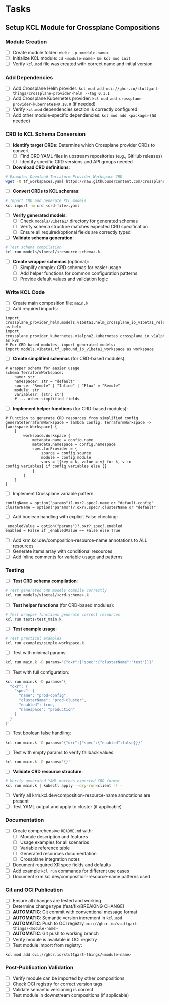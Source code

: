 # Tasks

## Setup KCL Module for Crossplane Compositions

### Module Creation
- [ ] Create module folder: `mkdir -p <module-name>`
- [ ] Initialize KCL module: `cd <module-name> && kcl mod init`
- [ ] Verify `kcl.mod` file was created with correct name and initial version

### Add Dependencies
- [ ] Add Crossplane Helm provider: `kcl mod add oci://ghcr.io/stuttgart-things/crossplane-provider-helm --tag 0.1.1`
- [ ] Add Crossplane Kubernetes provider: `kcl mod add crossplane-provider-kubernetes@0.18.0` (if needed)
- [ ] Verify `kcl.mod` dependencies section is correctly configured
- [ ] Add other module-specific dependencies: `kcl mod add <package>` (as needed)

### CRD to KCL Schema Conversion
- [ ] **Identify target CRDs**: Determine which Crossplane provider CRDs to convert
  - [ ] Find CRD YAML files in upstream repositories (e.g., GitHub releases)
  - [ ] Identify specific CRD versions and API groups needed
- [ ] **Download CRD definitions**:
```bash
# Example: Download Terraform Provider Workspace CRD
wget -O tf_workspaces.yaml https://raw.githubusercontent.com/crossplane-contrib/provider-terraform/main/package/crds/tf.upbound.io_workspaces.yaml
```
- [ ] **Convert CRDs to KCL schemas**:
```bash
# Import CRD and generate KCL models
kcl import -m crd <crd-file>.yaml
```
- [ ] **Verify generated models**:
  - [ ] Check `models/v1beta1/` directory for generated schemas
  - [ ] Verify schema structure matches expected CRD specification
  - [ ] Ensure all required/optional fields are correctly typed
- [ ] **Validate schema generation**:
```bash
# Test schema compilation
kcl run models/v1beta1/<resource-schema>.k
```
- [ ] **Create wrapper schemas** (optional):
  - [ ] Simplify complex CRD schemas for easier usage
  - [ ] Add helper functions for common configuration patterns
  - [ ] Provide default values and validation logic

### Write KCL Code
- [ ] Create main composition file: `main.k`
- [ ] Add required imports:
```kcl
import crossplane_provider_helm.models.v1beta1.helm_crossplane_io_v1beta1_release as helm
import crossplane_provider_kubernetes.v1alpha2.kubernetes_crossplane_io_v1alpha2_object as k8s
# For CRD-based modules, import generated models:
import models.v1beta1.tf_upbound_io_v1beta1_workspace as workspace
```
- [ ] **Create simplified schemas** (for CRD-based modules):
```kcl
# Wrapper schema for easier usage
schema TerraformWorkspace:
    name: str
    namespace?: str = "default"
    source: "Remote" | "Inline" | "Flux" = "Remote"
    module: str
    variables?: {str: str}
    # ... other simplified fields
```
- [ ] **Implement helper functions** (for CRD-based modules):
```kcl
# Function to generate CRD resources from simplified config
generateTerraformWorkspace = lambda config: TerraformWorkspace -> [workspace.Workspace] {
    [
        workspace.Workspace {
            metadata.name = config.name
            metadata.namespace = config.namespace
            spec.forProvider = {
                source = config.source
                module = config.module
                vars = [{key = k, value = v} for k, v in config.variables] if config.variables else []
            }
        }
    ]
}
```
- [ ] Implement Crossplane variable pattern:
```kcl
configName = option("params")?.oxr?.spec?.name or "default-config"
clusterName = option("params")?.oxr?.spec?.clusterName or "default"
```
- [ ] Add boolean handling with explicit False checking:
```kcl
_enabledValue = option("params")?.oxr?.spec?.enabled
enabled = False if _enabledValue == False else True
```
- [ ] Add krm.kcl.dev/composition-resource-name annotations to ALL resources
- [ ] Generate items array with conditional resources
- [ ] Add inline comments for variable usage and patterns

### Testing
- [ ] **Test CRD schema compilation**:
```bash
# Test generated CRD models compile correctly
kcl run models/v1beta1/<crd-schema>.k
```
- [ ] **Test helper functions** (for CRD-based modules):
```bash
# Test wrapper functions generate correct resources
kcl run tests/test_main.k
```
- [ ] **Test example usage**:
```bash
# Test practical examples
kcl run examples/simple-workspace.k
```
- [ ] Test with minimal params:
```bash
kcl run main.k -D params='{"oxr":{"spec":{"clusterName":"test"}}}'
```
- [ ] Test with full configuration:
```bash
kcl run main.k -D params='{
  "oxr": {
    "spec": {
      "name": "prod-config",
      "clusterName": "prod-cluster",
      "enabled": true,
      "namespace": "production"
    }
  }
}'
```
- [ ] Test boolean false handling:
```bash
kcl run main.k -D params='{"oxr":{"spec":{"enabled":false}}}'
```
- [ ] Test with empty params to verify fallback values:
```bash
kcl run main.k -D params='{}'
```
- [ ] **Validate CRD resource structure**:
```bash
# Verify generated YAML matches expected CRD format
kcl run main.k | kubectl apply --dry-run=client -f -
```
- [ ] Verify all krm.kcl.dev/composition-resource-name annotations are present
- [ ] Test YAML output and apply to cluster (if applicable)

### Documentation
- [ ] Create comprehensive `README.md` with:
  - [ ] Module description and features
  - [ ] Usage examples for all scenarios
  - [ ] Variable reference table
  - [ ] Generated resources documentation
  - [ ] Crossplane integration notes
- [ ] Document required XR spec fields and defaults
- [ ] Add example `kcl run` commands for different use cases
- [ ] Document krm.kcl.dev/composition-resource-name patterns used

### Git and OCI Publication
- [ ] Ensure all changes are tested and working
- [ ] Determine change type (feat/fix/BREAKING CHANGE)
- [ ] **AUTOMATIC**: Git commit with conventional message format
- [ ] **AUTOMATIC**: Semantic version increment in `kcl.mod`
- [ ] **AUTOMATIC**: Push to OCI registry `oci://ghcr.io/stuttgart-things/<module-name>`
- [ ] **AUTOMATIC**: Git push to working branch
- [ ] Verify module is available in OCI registry
- [ ] Test module import from registry:
```bash
kcl mod add oci://ghcr.io/stuttgart-things/<module-name>
```

### Post-Publication Validation
- [ ] Verify module can be imported by other compositions
- [ ] Check OCI registry for correct version tags
- [ ] Validate semantic versioning is correct
- [ ] Test module in downstream compositions (if applicable)
